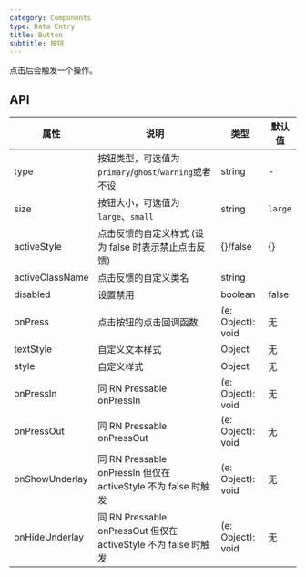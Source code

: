 ```yaml
---
category: Components
type: Data Entry
title: Button
subtitle: 按钮
---
```


点击后会触发一个操作。


## API

属性 | 说明 | 类型 | 默认值
----|-----|------|------
| type    | 按钮类型，可选值为`primary`/`ghost`/`warning`或者不设  |   string   |   -  |
| size    | 按钮大小，可选值为`large`、`small` | string | `large`|
| activeStyle  | 点击反馈的自定义样式 (设为 false 时表示禁止点击反馈) | {}/false | {} |
| activeClassName  | 点击反馈的自定义类名 | string |  |
| disabled   | 设置禁用  | boolean |    false  |
| onPress    | 点击按钮的点击回调函数 | (e: Object): void |   无  |
| textStyle | 自定义文本样式 |   Object  | 无 |
| style    | 自定义样式 |   Object  | 无 |
| onPressIn   | 同 RN Pressable onPressIn | (e: Object): void |   无  |
| onPressOut    | 同 RN Pressable onPressOut | (e: Object): void |   无  |
| onShowUnderlay    | 同 RN Pressable onPressIn 但仅在 activeStyle 不为 false 时触发 | (e: Object): void |   无  |
| onHideUnderlay    | 同 RN Pressable onPressOut 但仅在 activeStyle 不为 false 时触发 | (e: Object): void |   无  |
